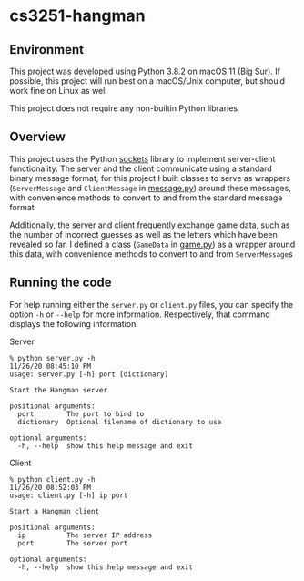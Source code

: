 # cs3251-hangman

## Environment
This project was developed using Python 3.8.2 on macOS 11 (Big Sur). If possible, this project will run best on a macOS/Unix computer, but should work fine on Linux as well

This project does not require any non-builtin Python libraries

## Overview
This project uses the Python [sockets](https://docs.python.org/3/library/socket.html) library to implement server-client functionality. The server and the client communicate using a standard binary message format; for this project I built classes to serve as wrappers (`ServerMessage` and `ClientMessage` in [message.py](message.py)) around these messages, with convenience methods to convert to and from the standard message format

Additionally, the server and client frequently exchange game data, such as the number of incorrect guesses as well as the letters which have been revealed so far. I defined a class (`GameData` in [game.py](game.py)) as a wrapper around this data, with convenience methods to convert to and from `ServerMessage`s

## Running the code
For help running either the `server.py` or `client.py` files, you can specify the option `-h` or `--help` for more information. Respectively, that command displays the following information:

Server
```
% python server.py -h                                                                                                                                                           11/26/20 08:45:10 PM
usage: server.py [-h] port [dictionary]

Start the Hangman server

positional arguments:
  port        The port to bind to
  dictionary  Optional filename of dictionary to use

optional arguments:
  -h, --help  show this help message and exit

```

Client
```
% python client.py -h                                                                                                                                                           11/26/20 08:52:03 PM
usage: client.py [-h] ip port

Start a Hangman client

positional arguments:
  ip          The server IP address
  port        The server port

optional arguments:
  -h, --help  show this help message and exit
```
